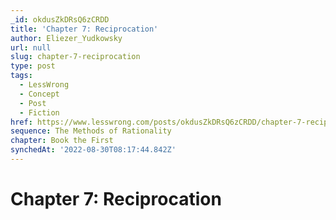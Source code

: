 ```yaml
---
_id: okdusZkDRsQ6zCRDD
title: 'Chapter 7: Reciprocation'
author: Eliezer_Yudkowsky
url: null
slug: chapter-7-reciprocation
type: post
tags:
  - LessWrong
  - Concept
  - Post
  - Fiction
href: https://www.lesswrong.com/posts/okdusZkDRsQ6zCRDD/chapter-7-reciprocation
sequence: The Methods of Rationality
chapter: Book the First
synchedAt: '2022-08-30T08:17:44.842Z'
---
```


# Chapter 7: Reciprocation
